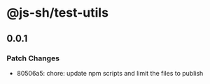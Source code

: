 # @js-sh/test-utils

## 0.0.1

### Patch Changes

- 80506a5: chore: update npm scripts and limit the files to publish

